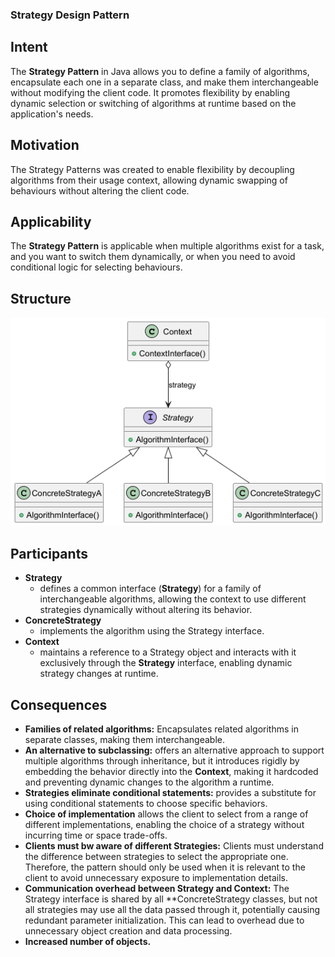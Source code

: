 ### Strategy Design Pattern
## Intent

The **Strategy Pattern** in Java allows you to define a family of algorithms, encapsulate each one in a separate class,
and make them interchangeable without modifying the client code. It promotes flexibility by enabling dynamic selection
or switching of algorithms at runtime based on the application's needs.

## Motivation

The Strategy Patterns was created to enable flexibility by decoupling algorithms from their usage context, allowing
dynamic swapping of behaviours without altering the client code.

## Applicability

The **Strategy Pattern** is applicable when multiple algorithms exist for a task, and you want to switch them
dynamically, or when you need to avoid conditional logic for selecting behaviours.

## Structure

![Strategy Diagram](../../resources/png/strat.png)

## Participants

- **Strategy** 
  - defines a common interface (**Strategy**) for a family of interchangeable algorithms, allowing the context to use different strategies dynamically without altering its behavior.
- **ConcreteStrategy**
    - implements the algorithm using the Strategy interface.
- **Context**
  - maintains a reference to a Strategy object and interacts with it exclusively through the **Strategy** interface, enabling dynamic strategy changes at runtime.

## Consequences
- **Families of related algorithms:** Encapsulates related algorithms in separate classes, making them interchangeable.
- **An alternative to subclassing:** offers an alternative approach to support multiple algorithms through inheritance, but it introduces rigidly by embedding the behavior directly into the **Context**, making it hardcoded and preventing dynamic changes to the algorithm a runtime.
- **Strategies eliminate conditional statements:** provides a substitute for using conditional statements to choose specific behaviors.
- **Choice of implementation** allows the client to select from a range of different implementations, enabling the choice of a strategy without incurring time or space trade-offs.
- **Clients must bw aware of different Strategies:** Clients must understand the difference between strategies to select the appropriate one. Therefore, the pattern should only be used when it is relevant to the client to avoid unnecessary exposure to implementation details.
- **Communication overhead between Strategy and Context:** The Strategy interface is shared by all **ConcreteStrategy classes, but not all strategies may use all the data passed through it, potentially causing redundant parameter initialization. This can lead to overhead due to unnecessary object creation and data processing.
- **Increased number of objects.**
